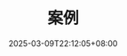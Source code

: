 ---
weight: 400
title: "案例"
description: "一些常见场景的案例"
icon: "photo_camera"
date: "2025-03-09T22:12:05+08:00"
lastmod: "2025-03-09T22:12:05+08:00"
draft: true
toc: true
---